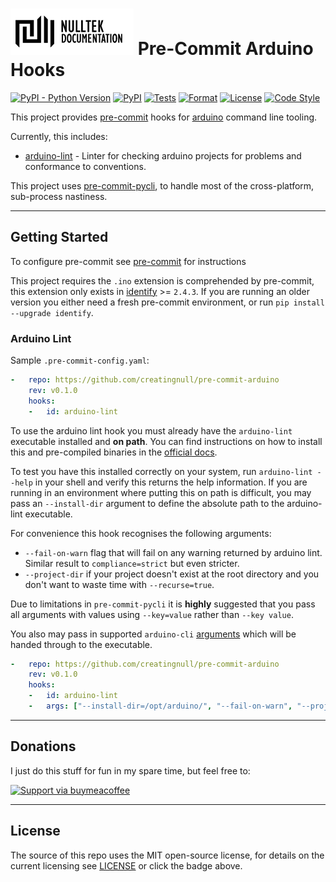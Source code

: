 # ![NullTek Documentation](https://raw.githubusercontent.com/CreatingNull/NullTek-Assets/main/img/logo/NullTekDocumentationLogo.png) Pre-Commit Arduino Hooks

[![PyPI - Python Version](https://img.shields.io/pypi/pyversions/pre-commit-arduino?style=flat-square&logo=python&logoColor=white)](https://pypi.org/project/pre-commit-arduino/)
[![PyPI](https://img.shields.io/pypi/v/pre-commit-arduino?style=flat-square&logo=pypi&logoColor=white)](https://pypi.org/project/pre-commit-arduino/)
[![Tests](https://img.shields.io/github/workflow/status/CreatingNull/pre-commit-arduino/pre-commit?logo=pre-commit&style=flat-square&label=format)](https://github.com/CreatingNull/pre-commit-arduino/actions/workflows/run-pre-commit.yaml)
[![Format](https://img.shields.io/github/workflow/status/CreatingNull/pre-commit-arduino/tests?logo=GitHub&style=flat-square&label=tests)](https://github.com/CreatingNull/pre-commit-arduino/actions/workflows/run-tests.yaml)
[![License](https://img.shields.io/github/license/CreatingNull/pre-commit-arduino?style=flat-square)](https://github.com/CreatingNull/Pre-Commit-Arduino/blob/master/LICENSE.md)
[![Code Style](https://img.shields.io/badge/style-black-000000.svg?style=flat-square)](https://github.com/psf/black)


This project provides [pre-commit](https://github.com/pre-commit/pre-commit) hooks for [arduino](https://github.com/arduino) command line tooling.

Currently, this includes:

* [arduino-lint](https://github.com/arduino/arduino-lint) - Linter for checking arduino projects for problems and conformance to conventions.

This project uses [pre-commit-pycli](https://github.com/CreatingNull/Pre-Commit-PyCLI), to handle most of the cross-platform, sub-process nastiness.

---

## Getting Started

To configure pre-commit see [pre-commit](https://github.com/pre-commit/pre-commit) for instructions

This project requires the `.ino` extension is comprehended by pre-commit, this extension only exists in [identify](https://github.com/pre-commit/identify) >= `2.4.3`.
If you are running an older version you either need a fresh pre-commit environment, or run `pip install --upgrade identify`.

### Arduino Lint

Sample `.pre-commit-config.yaml`:

```yaml
-   repo: https://github.com/creatingnull/pre-commit-arduino
    rev: v0.1.0
    hooks:
    -   id: arduino-lint
```

To use the arduino lint hook you must already have the `arduino-lint` executable installed and **on path**.
You can find instructions on how to install this and pre-compiled binaries in the [official docs](https://arduino.github.io/arduino-lint/latest/installation/).

To test you have this installed correctly on your system, run `arduino-lint --help` in your shell and verify this returns the help information.
If you are running in an environment where putting this on path is difficult, you may pass an `--install-dir` argument to define the absolute path to the arduino-lint executable.

For convenience this hook recognises the following arguments:

 * `--fail-on-warn` flag that will fail on any warning returned by arduino lint.
   Similar result to `compliance=strict` but even stricter.
 * `--project-dir` if your project doesn't exist at the root directory and you don't want to waste time with `--recurse=true`.

Due to limitations in `pre-commit-pycli` it is **highly** suggested that you pass all arguments with values using `--key=value` rather than `--key value`.

You also may pass in supported `arduino-cli` [arguments](https://arduino.github.io/arduino-lint/latest/commands/arduino-lint/) which will be handed through to the executable.

```yaml
-   repo: https://github.com/creatingnull/pre-commit-arduino
    rev: v0.1.0
    hooks:
    -   id: arduino-lint
    -   args: ["--install-dir=/opt/arduino/", "--fail-on-warn", "--project-dir=src/"]
```

---

## Donations

I just do this stuff for fun in my spare time, but feel free to:

[![Support via buymeacoffee](https://www.buymeacoffee.com/assets/img/custom_images/orange_img.png)](https://www.buymeacoffee.com/nulltek)

---

## License

The source of this repo uses the MIT open-source license, for details on the current licensing see [LICENSE](https://github.com/CreatingNull/Pre-Commit-Arduino/blob/master/LICENSE.md) or click the badge above.
